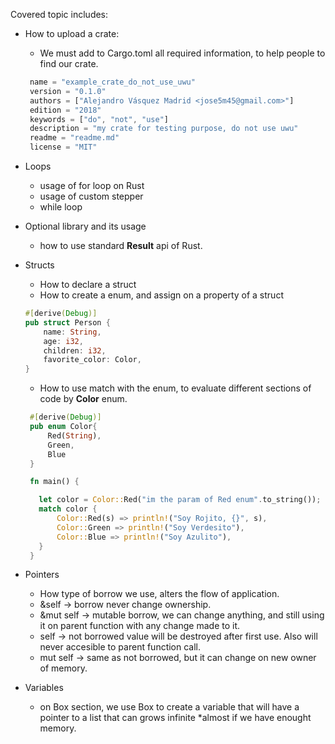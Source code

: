 Covered topic includes:


 - How to upload a crate:
   - We must add to Cargo.toml all required information, to help people to find our crate.
   ```Rust
    name = "example_crate_do_not_use_uwu"
    version = "0.1.0"
    authors = ["Alejandro Vásquez Madrid <jose5m45@gmail.com>"]
    edition = "2018"
    keywords = ["do", "not", "use"]
    description = "my crate for testing purpose, do not use uwu"
    readme = "readme.md"
    license = "MIT"

   ```

 - Loops
   - usage of for loop on Rust
   - usage of custom stepper
   - while loop

 - Optional library and its usage
   - how to use standard __Result__ api of Rust.

 - Structs
   - How to declare a struct
   - How to create a enum, and assign on a property of a struct

    ```Rust
    #[derive(Debug)]
    pub struct Person {
        name: String,
        age: i32,
        children: i32,
        favorite_color: Color,
    }
    ```

   - How to use match with the enum, to evaluate different sections of code by __Color__ enum.

   ```Rust
    #[derive(Debug)]
    pub enum Color{
        Red(String),
        Green,
        Blue
    }

    fn main() {

      let color = Color::Red("im the param of Red enum".to_string());
      match color {
          Color::Red(s) => println!("Soy Rojito, {}", s),
          Color::Green => println!("Soy Verdesito"),
          Color::Blue => println!("Soy Azulito"),
      }
    }
   ```

 - Pointers
   - How type of borrow we use, alters the flow of application.
   - &self -> borrow never change ownership.
   - &mut self -> mutable borrow, we can change anything, and still using it on parent function with any change made to it.
   - self -> not borrowed value will be destroyed after first use. Also will never accesible to parent function call.
   - mut self -> same as not borrowed, but it can change on new owner of memory.

 - Variables
   - on Box section, we use Box to create a variable that will have a pointer to a list that can grows infinite *almost if we have enought memory.
